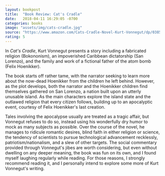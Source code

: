 ```yaml
---
layout: bookpost
title:  "Book Review: Cat's Cradle"
date:   2018-04-11 16:29:05 -0700
categories: books
image: "assets/img/cats-cradle.jpg"
source: "https://www.amazon.com/Cats-Cradle-Novel-Kurt-Vonnegut/dp/038533348X"
rating: 5
---
```

In *Cat's Cradle*, Kurt Vonnegut presents a story including a fabricated religion (Bokononism), an impoverished Caribbean dictatorship (San Lorenzo), and the family and work of a fictional father of the atom bomb (Felix Hoenikker).

The book starts off rather tame, with the narrator seeking to learn more about the now-dead Hoenikker from the children he left behind. However, as the plot develops, both the narrator and the Hoenikker children find themselves gathered on San Lorenzo, a nation built upon an utterly unusable island. As the main characters explore the island state and the outlawed religion that every citizen follows, building up to an apocalyptic event, courtesy of Felix Hoenikker's last creation.

Tales involving the apocalypse usually are treated as a tragic affair, but Vonnegut refuses to do so, instead using his wonderfully dry humor to mock as many subjects as possible. Over the course of the novel, he manages to ridicule romantic desires, blind faith in either religion or science, the tendency of scientists to pursue technological advancement recklessly, patriotism/nationalism, and a slew of other targets. The social commentary provided through Vonnegut's jibes are worth considering, but even without dwelling on any deeper meaning, the book was fun on its own, and I found myself laughing regularly while reading. For those reasons, I strongly recommend reading it, and I personally intend to explore some more of Kurt Vonnegut's writing.
